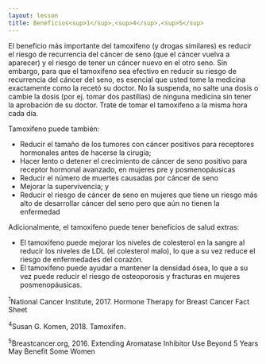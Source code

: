 ```yaml
---
layout: lesson
title: Beneficios<sup>1</sup>,<sup>4</sup>,<sup>5</sup>
---
```


El beneficio más importante del tamoxifeno (y drogas similares) es reducir el riesgo de recurrencia del cáncer de seno (que el cáncer vuelva a aparecer) y el riesgo de tener un cáncer nuevo en el otro seno. Sin embargo, para que el tamoxifeno sea efectivo en reducir su riesgo de recurrencia del cáncer del seno, es esencial que usted tome la medicina exactamente como la recetó su doctor. No la suspenda, no salte una dosis o cambie la dosis (por ej. tomar dos pastillas) de ninguna medicina sin tener la aprobación de su doctor. Trate de tomar el tamoxifeno a la misma hora cada día. 

Tamoxifeno puede también:
* Reducir el tamaño de los tumores con cáncer positivos para receptores hormonales antes de hacerse la cirugía;
* Hacer lento o detener el crecimiento de cáncer de seno positivo para receptor hormonal avanzado, en mujeres pre y posmenopáusicas
* Reducir el número de muertes causadas por cáncer de seno
* Mejorar la supervivencia; y
* Reducir el riesgo de cáncer de seno en mujeres que tiene un riesgo más alto de desarrollar cáncer del seno pero que aún no tienen la enfermedad

Adicionalmente, el tamoxifeno puede tener beneficios de salud extras:
* El tamoxifeno puede mejorar los niveles de colesterol en la sangre al reducir los niveles de LDL (el colesterol malo), lo que a su vez reduce el riesgo de enfermedades del corazón. 
* El tamoxifeno puede ayudar a mantener la densidad ósea, lo que a su vez puede reducir el riesgo de osteoporosis y fracturas en mujeres posmenopáusicas.


<sup>1</sup>National Cancer Institute, 2017. Hormone Therapy for Breast Cancer Fact Sheet

<sup>4</sup>Susan G. Komen, 2018. Tamoxifen.

<sup>5</sup>Breastcancer.org, 2016. Extending Aromatase Inhibitor Use Beyond 5 Years May Benefit Some Women


